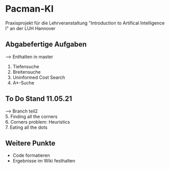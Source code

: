 # Pacman-KI
Praxisprojekt für die Lehrveranstaltung "Introduction to Artifical Intelligence I" an der LUH Hannover

## Abgabefertige Aufgaben
--> Enthalten in master
1. Tiefensuche
2. Breitensuche
3. Uninformed Cost Search
4. A*-Suche

## To Do Stand 11.05.21
--> Branch teil2 <br>
5. Finding all the corners <br>
6. Corners problem: Heuristics <br>
7. Eating all the dots <br>

## Weitere Punkte
- Code formatieren
- Ergebnisse im Wiki festhalten
